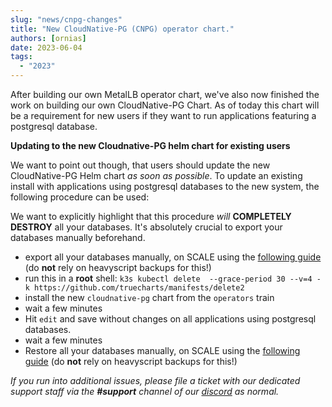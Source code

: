```yaml
---
slug: "news/cnpg-changes"
title: "New CloudNative-PG (CNPG) operator chart."
authors: [ornias]
date: 2023-06-04
tags:
  - "2023"
---
```


After building our own MetalLB operator chart, we've also now finished the work on building our own CloudNative-PG Chart.
As of today this chart will be a requirement for new users if they want to run applications featuring a postgresql database.

**Updating to the new Cloudnative-PG helm chart for existing users**

We want to point out though, that users should update the new CloudNative-PG Helm chart _as soon as possible_.
To update an existing install with applications using postgresql databases to the new system, the following procedure can be used:

We want to explicitly highlight that this procedure _will_ **COMPLETELY DESTROY** all your databases.
It's absolutely crucial to export your databases manually beforehand.

- export all your databases manually, on SCALE using the [following guide](/deprecated/scale/guides/cnpg-migration-guide) (do **not** rely on heavyscript backups for this!)
- run this in a **root** shell: `k3s kubectl delete  --grace-period 30 --v=4 -k https://github.com/truecharts/manifests/delete2`
- install the new `cloudnative-pg` chart from the `operators` train
- wait a few minutes
- Hit `edit` and save without changes on all applications using postgresql databases.
- wait a few minutes
- Restore all your databases manually, on SCALE using the [following guide](/deprecated/scale/guides/cnpg-migration-guide) (do **not** rely on heavyscript backups for this!)

_If you run into additional issues, please file a ticket with our dedicated support staff via the **#support** channel of our [discord](/s/discord) as normal._
